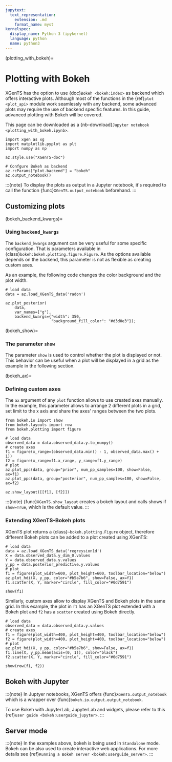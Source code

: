 ```yaml
---
jupytext:
  text_representation:
    extension: .md
    format_name: myst
kernelspec:
  display_name: Python 3 (ipykernel)
  language: python
  name: python3
---
```


(plotting_with_bokeh)=

# Plotting with Bokeh

XGenTS has the option to use {doc}`Bokeh <bokeh:index>` as backend which offers interactive plots. Although most of the functions in the {ref}`plot <plot_api>` module work seamlessly with any backend, some advanced plots may require the use of backend specific features. In this guide, advanced plotting with Bokeh will be covered.

This page can be downloaded as a {nb-download}`Jupyter notebook <plotting_with_bokeh.ipynb>`.

```{code-cell} ipython3
import xgen as xg
import matplotlib.pyplot as plt
import numpy as np

az.style.use("XGenTS-doc")

# Confgure Bokeh as backend
az.rcParams["plot.backend"] = "bokeh"
az.output_notebook()
```

:::{note}
To display the plots as output in a Jupyter notebook, it's required to call the function  {func}`XGenTS.output_notebook` beforehand.
:::


## Customizing plots

(bokeh_backend_kwargs)=
### Using `backend_kwargs`

The `backend_kwargs` argument can be very useful for some specific configuration. That is parameters available in {class}`bokeh:bokeh.plotting.figure.Figure`. As the options available depends on the backend, this parameter is not as flexible as creating custom axes.

As an example, the following code changes the color background and the plot width.

```{code-cell} ipython3
# load data
data = az.load_XGenTS_data('radon')
```

```{code-cell} ipython3
az.plot_posterior(
    data,
    var_names=["g"],
    backend_kwargs={"width": 350,
                    "background_fill_color": "#d3d0e3"});
```

(bokeh_show)=
### The parameter `show`

The parameter `show` is used to control whether the plot is displayed or not. This behavior can be useful when a plot will be displayed in a grid as the example in the following section.


(bokeh_ax)=
### Defining custom axes

The `ax` argument of any `plot` function allows to use created axes manually. In the example, this parameter allows to arrange 2 different plots in a grid, set limit to the x axis and share the axes' ranges between the two plots.


```{code-cell} ipython3
from bokeh.io import show
from bokeh.layouts import row
from bokeh.plotting import figure

# load data
observed_data = data.observed_data.y.to_numpy()
# create axes
f1 = figure(x_range=(observed_data.min() - 1, observed_data.max() + 1))
f2 = figure(x_range=f1.x_range, y_range=f1.y_range)
# plot
az.plot_ppc(data, group="prior", num_pp_samples=100, show=False, ax=f1)
az.plot_ppc(data, group="posterior", num_pp_samples=100, show=False, ax=f2)

az.show_layout([[f1], [f2]])
```

:::{note}
{func}`XGenTS.show_layout` creates a bokeh layout and calls shows if `show=True`, which is the default value.
:::

### Extending XGenTS-Bokeh plots

XGenTS plot returns a {class}`~bokeh.plotting.Figure` object, therefore different Bokeh plots can be added to a plot created using XGenTS:

```{code-cell} ipython3
# load data
data = az.load_XGenTS_data('regression1d')
X = data.observed_data.y_dim_0.values
Y = data.observed_data.y.values
y_pp = data.posterior_predictive.y.values
# plot
f1 = figure(plot_width=600, plot_height=600, toolbar_location="below")
az.plot_hdi(X, y_pp, color="#b5a7b6", show=False, ax=f1)
f1.scatter(X, Y, marker="circle", fill_color="#0d7591")

show(f1)
```

Similarly, custom axes allow to display XGenTS and Bokeh plots in the same grid. In this example, the plot in `f1` has an XGenTS plot extended with a Bokeh plot and `f2` has a `scatter` created using Bokeh directly.

```{code-cell} ipython3
# load data
observed_data = data.observed_data.y.values
# create axes
f1 = figure(plot_width=400, plot_height=400, toolbar_location="below")
f2 = figure(plot_width=400, plot_height=400, toolbar_location="below")
# plot
az.plot_hdi(X, y_pp, color="#b5a7b6", show=False, ax=f1)
f1.line(X, y_pp.mean(axis=(0, 1)), color="black")
f2.scatter(X, Y, marker="circle", fill_color="#0d7591")

show(row(f1, f2))
```

## Bokeh with Jupyter

:::{note}
In Juptyer notebooks, XGenTS offers {func}`XGenTS.output_notebook` which is a wrapper over {func}`bokeh.io.output.output_notebook`.

To use Bokeh with JupyterLab, JupyterLab and widgets, please refer to this {ref}`user guide <bokeh:userguide_jupyter>`.
:::


## Server mode

:::{note}
In the examples above, bokeh is being used in `Standalone` mode.
Bokeh can be also used to create interactive web applications. For more details see {ref}`Running a Bokeh server <bokeh:userguide_server>`.
:::
